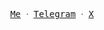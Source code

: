 <p align="center">
  <samp>
    <a href="https://yasuda.me">Me</a> ᐧ
    <a href="https://yasuda.t.me">Telegram</a> ᐧ
    <a href="https://x.com/neyasuda">X</a>
  </samp>
</p>
